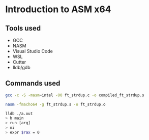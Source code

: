 # Introduction to ASM x64

## Tools used

- GCC
- NASM
- Visual Studio Code
- WSL
- Cutter
- lldb/gdb

## Commands used

```bash
gcc -c -S -masm=intel -O0 ft_strdup.c -o compiled_ft_strdup.s
```
```bash
nasm -fmacho64 -g ft_strdup.s -o ft_strdup.o
```
```bash
lldb ./a.out
> b main
> run [arg]
> ni
> expr $rax = 0
```
